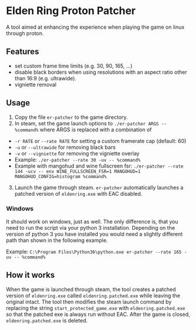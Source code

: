 # Elden Ring Proton Patcher


A tool aimed at enhancing the experience when playing the game on linux through proton.

## Features

- set custom frame time limits (e.g. 30, 90, 165, ...)
- disable black borders when using resolutions with an aspect ratio other than 16:9 (e.g. ultrawide).
- vigniette removal

## Usage

1. Copy the file `er-patcher` to the game directory.
2. In steam, set the game launch options to `./er-patcher ARGS -- %command%` where ARGS is replaced with a combination of
  - `-r RATE` or `--rate RATE` for setting a custom framerate cap (default: 60)
  - `-u` or `--ultrawide` for removing black bars
  - `-v` or `--vigniette` for removing the vigniette overlay
  - Example: `./er-patcher --rate 30 -uv -- %command%`
  - Example with mangohud and wine fullscreen fsr: `./er-patcher --rate 144 -ucv -- env WINE_FULLSCREEN_FSR=1 MANGOHUD=1 MANGOHUD_CONFIG=histogram %command%`
3. Launch the game through steam. `er-patcher` automatically launches a patched version of `eldenring.exe` with EAC disabled.

### Windows

It should work on windows, just as well. The only difference is, that you need to run the script via your python 3 installation. Depending on the version of python 3 you have installed you would need a slightly different path than shown in the following example.

Example: `C:\Program Files\Python36\python.exe er-patcher --rate 165 -uv -- %command%`

## How it works

When the game is launched through steam, the tool creates a patched version of `eldenring.exe` called `eldenring.patched.exe` while leaving the original intact. The tool then modifies the steam launch command by replacing the string `start_protected_game.exe` with `eldenring.patched.exe` so that the patched exe is always run without EAC. After the game is closed, `eldenring.patched.exe` is deleted.